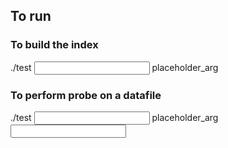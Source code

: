 ## To run
### To build the index
./test <input data file> placeholder_arg <output index file> <loading capacity>
### To perform probe on a datafile
./test <input data file> placeholder_arg <input index file>

